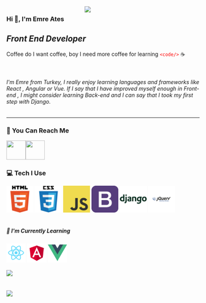 <img src="https://media.giphy.com/media/ASd0Ukj0y3qMM/giphy.gif" align="right" width="300" height="auto">

### Hi :wave:, I'm Emre Ates

## _Front End Developer_

 Coffee do I want coffee, boy I need more coffee for learning <font color="red"> `<code/>` </font> :coffee:

<br>



###### I'm Emre from Turkey, I really enjoy learning languages and frameworks like React , Angular or Vue. If I say that I have improved myself enough in Front-end , I might consider learning Back-end and I can say that I took my first step with Django.

***

### :speech_balloon: You Can Reach Me 

[<img height="50" width="50" src="https://unpkg.com/simple-icons@v7/icons/instagram.svg"  align="left"/>][instagram]


[<img height="50" width="50" src="https://unpkg.com/simple-icons@v7/icons/linkedin.svg"  align="left"/>][linkedin]



[instagram]: https://www.instagram.com/secenory/
[linkedin]: https://www.linkedin.com/in/emresates/



<br>
<br>
<br>

### :computer: Tech I Use

<img src="https://raw.githubusercontent.com/github/explore/80688e429a7d4ef2fca1e82350fe8e3517d3494d/topics/html/html.png" width="70" height ="70">
<img src="https://raw.githubusercontent.com/github/explore/80688e429a7d4ef2fca1e82350fe8e3517d3494d/topics/css/css.png" width="70" height ="70">
<img src="https://raw.githubusercontent.com/github/explore/80688e429a7d4ef2fca1e82350fe8e3517d3494d/topics/javascript/javascript.png" width="70" height ="70">
<img src="https://raw.githubusercontent.com/github/explore/80688e429a7d4ef2fca1e82350fe8e3517d3494d/topics/bootstrap/bootstrap.png" width="70" height ="70">
<img src="https://raw.githubusercontent.com/github/explore/80688e429a7d4ef2fca1e82350fe8e3517d3494d/topics/django/django.png" width="70" height ="70">
<img src="https://raw.githubusercontent.com/github/explore/80688e429a7d4ef2fca1e82350fe8e3517d3494d/topics/jquery/jquery.png" width="70" height ="70">

<br>
<br>

##### :notebook: I'm Currently Learning

<img src="https://raw.githubusercontent.com/github/explore/80688e429a7d4ef2fca1e82350fe8e3517d3494d/topics/react/react.png" width="50" height ="50">
<img src="https://raw.githubusercontent.com/github/explore/80688e429a7d4ef2fca1e82350fe8e3517d3494d/topics/angular/angular.png" width="50" height ="50">
<img src="https://raw.githubusercontent.com/github/explore/80688e429a7d4ef2fca1e82350fe8e3517d3494d/topics/vue/vue.png" width="50" height ="50">

<br>
<br>


<img src="https://github-readme-stats.vercel.app/api?username=emresates&theme=radical&hide=contribs">

<br>
<br>
<br>

<img src="https://github-readme-stats.vercel.app/api/top-langs/?username=emresates&layout=compact">

